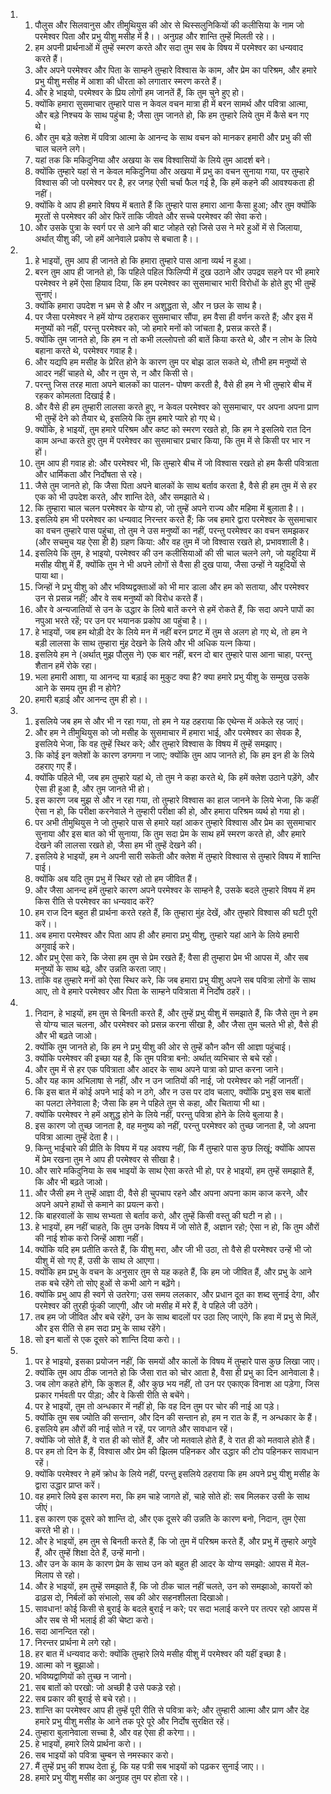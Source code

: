 <ol>
  <li>
    <ol>
      <li>पौलुस और सिलवानुस और तीमुथियुस की ओर से थिस्सलुनिकियों की कलीसिया के नाम जो परमेश्वर पिता और प्रभु यीशु मसीह में है।। अनुग्रह और शान्ति तुम्हें मिलती रहे।।</li>
      <li>हम अपनी प्रार्थनाओं में तुम्हें स्मरण करते और सदा तुम सब के विषय में परमेश्वर का धन्यवाद करते हैं।</li>
      <li>और अपने परमेश्वर और पिता के साम्हने तुम्हारे विश्वास के काम, और प्रेम का परिश्रम, और हमारे प्रभु यीशु मसीह में आशा की धीरता को लगातार स्मरण करते हैं।</li>
      <li>और हे भाइयो, परमेश्वर के प्रिय लोगों हम जानतें हैं, कि तुम चुने हुए हो।</li>
      <li>क्योंकि हमारा सुसमाचार तुम्हारे पास न केवल वचन मात्रा ही में बरन सामर्थ और पवित्रा आत्मा, और बड़े निश्चय के साथ पहुंचा है; जैसा तुम जानते हो, कि हम तुम्हारे लिये तुम में कैसे बन गए थे।</li>
      <li>और तुम बड़े क्लेश में पवित्रा आत्मा के आनन्द के साथ वचन को मानकर हमारी और प्रभु की सी चाल चलने लगे।</li>
      <li>यहां तक कि मकिदुनिया और अखया के सब विश्वासियों के लिये तुम आदर्श बने।</li>
      <li>क्योंकि तुम्हारे यहां से न केवल मकिदुनिया और अखया में प्रभु का वचन सुनाया गया, पर तुम्हारे विश्वास की जो परमेश्वर पर है, हर जगह ऐसी चर्चा फैल गई है, कि हमें कहने की आवश्यकता ही नहीं।</li>
      <li>क्योंकि वे आप ही हमारे विषय में बताते हैं कि तुम्हारे पास हमारा आना कैसा हुआ; और तुम क्योंकि मूरतों से परमेश्वर की ओर फिरें ताकि जीवते और सच्चे परमेश्वर की सेवा करो।</li>
      <li>और उसके पुत्रा के स्वर्ग पर से आने की बाट जोहते रहो जिसे उस ने मरे हुओं में से जिलाया, अर्थात् यीशु की, जो हमें आनेवाले प्रकोप से बचाता है।।</li>
    </ol>
  </li>
  <li>
    <ol>
      <li>हे भाइयों, तुम आप ही जानते हो कि हमारा तुम्हारे पास आना व्यर्थ न हुआ।</li>
      <li>बरन तुम आप ही जानते हो, कि पहिले पहिल फिलिप्पी में दुख उठाने और उपद्रव सहने पर भी हमारे परमेश्वर ने हमें ऐसा हियाव दिया, कि हम परमेश्वर का सुसमाचार भारी विरोधों के होते हुए भी तुम्हें सुनाएं।</li>
      <li>क्योंकि हमारा उपदेश न भ्रम से है और न अशुद्धता से, और न छल के साथ है।</li>
      <li>पर जैसा परमेश्वर ने हमें योग्य ठहराकर सुसमाचार सौंपा, हम वैसा ही वर्णन करते हैं; और इस में मनुष्यों को नहीं, परन्तु परमेश्वर को, जो हमारे मनों को जांचता है, प्रसन्न करते हैं।</li>
      <li>क्योंकि तुम जानते हो, कि हम न तो कभी लल्लोपत्तो की बातें किया करते थे, और न लोभ के लिये बहाना करते थे, परमेश्वर गवाह है।</li>
      <li>और यद्यपि हम मसीह के प्रेरित होने के कारण तुम पर बोझ डाल सकते थे, तौभी हम मनुष्यों से आदर नहीं चाहते थे, और न तुम से, न और किसी से।</li>
      <li>परन्तु जिस तरह माता अपने बालकों का पालन- पोषण करती है, वैसे ही हम ने भी तुम्हारे बीच में रहकर कोमलता दिखाई है।</li>
      <li>और वैसे ही हम तुम्हारी लालसा करते हुए, न केवल परमेश्वर को सुसमाचार, पर अपना अपना प्राण भी तुम्हें देने को तैयार थे, इसलिये कि तुम हमारे प्यारे हो गए थे।</li>
      <li>क्योंकि, हे भाइयों, तुम हमारे परिश्रम और कष्ट को स्मरण रखते हो, कि हम ने इसलिये रात दिन काम अन्धा करते हुए तुम में परमेश्वर का सुसमाचार प्रचार किया, कि तुम में से किसी पर भार न हों।</li>
      <li>तुम आप ही गवाह हो: और परमेश्वर भी, कि तुम्हारे बीच में जो विश्वास रखते हो हम कैसी पवित्राता और धार्मिकता और निर्दोषता से रहे।</li>
      <li>जैसे तुम जानते हो, कि जैसा पिता अपने बालकों के साथ बर्ताव करता है, वैसे ही हम तुम में से हर एक को भी उपदेश करते, और शान्ति देते, और समझाते थे।</li>
      <li>कि तुम्हारा चाल चलन परमेश्वर के योग्य हो, जो तुम्हें अपने राज्य और महिमा में बुलाता है।।</li>
      <li>इसलिये हम भी परमेश्वर का धन्यवाद निरन्तर करते हैं; कि जब हमारे द्वारा परमेश्वर के सुसमाचार का वचन तुम्हारे पास पहुंचा, तो तुम ने उस मनुष्यों का नहीं, परन्तु परमेश्वर का वचन समझकर (और सचमुच यह ऐसा ही है) ग्रहण किया: और वह तुम में जो विश्वास रखते हो, प्रभावशाली है।</li>
      <li>इसलिये कि तुम, हे भाइयो, परमेश्वर की उन कलीसियाओं की सी चाल चलने लगे, जो यहूदिया में मसीह यीशु में हैं, क्योंकि तुम ने भी अपने लोगों से वैसा ही दुख पाया, जैसा उन्हों ने यहूदियों से पाया था।</li>
      <li>जिन्हों ने प्रभु यीशु को और भविष्यद्वक्ताओं को भी मार डाला और हम को सताया, और परमेश्वर उन से प्रसन्न नहीं; और वे सब मनुष्यों को विरोध करते हैं।</li>
      <li>और वे अन्यजातियों से उन के उद्धार के लिये बातें करने से हमें रोकते हैं, कि सदा अपने पापों का नपुआ भरते रहें; पर उन पर भयानक प्रकोप आ पहुंचा है।।</li>
      <li>हे भाइयों, जब हम थोड़ी देर के लिये मन में नहीं बरन प्रगट में तुम से अलग हो गए थे, तो हम ने बड़ी लालसा के साथ तुम्हारा मुंह देखने के लिये और भी अधिक यत्न किया।</li>
      <li>इसलिये हम ने (अर्थात् मुझ पौलुस ने) एक बार नहीं, बरन दो बार तुम्हारे पास आना चाहा, परन्तु शैतान हमें रोके रहा।</li>
      <li>भला हमारी आशा, या आनन्द या बड़ाई का मुकुट क्या है? क्या हमारे प्रभु यीशु के सम्मुख उसके आने के समय तुम ही न होगे?</li>
      <li>हमारी बड़ाई और आनन्द तुम ही हो।।</li>
    </ol>
  </li>
  <li>
    <ol>
      <li>इसलिये जब हम से और भी न रहा गया, तो हम ने यह ठहराया कि एथेन्स में अकेले रह जाएं।</li>
      <li>और हम ने तीमुथियुस को जो मसीह के सुसमाचार में हमारा भाई, और परमेश्वर का सेवक है, इसलिये भेजा, कि वह तुम्हें स्थिर करे; और तुम्हारे विश्वास के विषय में तुम्हें समझाए।</li>
      <li>कि कोई इन क्लेशों के कारण डगमगा न जाए; क्योंकि तुम आप जानते हो, कि हम इन ही के लिये ठहराए गए हैं।</li>
      <li>क्योंकि पहिले भी, जब हम तुम्हारे यहां थे, तो तुम ने कहा करते थे, कि हमें क्लेश उठाने पड़ेंगे, और ऐसा ही हुआ है, और तुम जानते भी हो।</li>
      <li>इस कारण जब मुझ से और न रहा गया, तो तुम्हारे विश्वास का हाल जानने के लिये भेजा, कि कहीं ऐसा न हो, कि परीक्षा करनेवाले ने तुम्हारी परीक्षा की हो, और हमारा परिश्रम व्यर्थ हो गया हो।</li>
      <li>पर अभी तीमुथियुस ने जो तुम्हारे पास से हमारे यहां आकर तुम्हारे विश्वास और प्रेम का सुसमाचार सुनाया और इस बात को भी सुनाया, कि तुम सदा प्रेम के साथ हमें स्मरण करते हो, और हमारे देखने की लालसा रखते हो, जैसा हम भी तुम्हें देखने की।</li>
      <li>इसलिये हे भाइयों, हम ने अपनी सारी सकेती और क्लेश में तुम्हारे विश्वास से तुम्हारे विषय में शान्ति पाई।</li>
      <li>क्योंकि अब यदि तुम प्रभु में स्थिर रहो तो हम जीवित हैं।</li>
      <li>और जैसा आनन्द हमें तुम्हारे कारण अपने परमेश्वर के साम्हने है, उसके बदले तुम्हारे विषय में हम किस रीति से परमेश्वर का धन्यवाद करें?</li>
      <li>हम राज दिन बहुत ही प्रार्थना करते रहते हैं, कि तुम्हारा मुंह देखें, और तुम्हारे विश्वास की घटी पूरी करें।।</li>
      <li>अब हमारा परमेश्वर और पिता आप ही और हमारा प्रभु यीशु, तुम्हारे यहां आने के लिये हमारी अगुवाई करे।</li>
      <li>और प्रभु ऐसा करे, कि जेसा हम तुम से प्रेम रखते हैं; वैसा ही तुम्हारा प्रेम भी आपस में, और सब मनुष्यों के साथ बढ़े, और उन्नति करता जाए।</li>
      <li>ताकि वह तुम्हारे मनों को ऐसा स्थिर करे, कि जब हमारा प्रभु यीशु अपने सब पवित्रा लोगों के साथ आए, तो वे हमारे परमेश्वर और पिता के साम्हने पवित्राता में निर्दोष ठहरें।।</li>
    </ol>
  </li>
  <li>
    <ol>
      <li>निदान, हे भाइयों, हम तुम से बिनती करते हैं, और तुम्हें प्रभु यीशु में समझाते हैं, कि जैसे तुम ने हम से योग्य चाल चलना, और परमेश्वर को प्रसन्न करना सीखा है, और जैसा तुम चलते भी हो, वैसे ही और भी बढ़ते जाओ।</li>
      <li>क्योंकि तुम जानते हो, कि हम ने प्रभु यीशु की ओर से तुम्हें कौन कौन सी आज्ञा पहुंचाई।</li>
      <li>क्योंकि परमेश्वर की इच्छा यह है, कि तुम पवित्रा बनो: अर्थात् व्यभिचार से बचे रहो।</li>
      <li>और तुम में से हर एक पवित्राता और आदर के साथ अपने पात्रा को प्राप्त करना जाने।</li>
      <li>और यह काम अभिलाषा से नहीं, और न उन जातियों की नाई, जो परमेश्वर को नहीं जानतीं।</li>
      <li>कि इस बात में कोई अपने भाई को न ठगे, और न उस पर दांव चलाए, क्योंकि प्रभु इस सब बातों का पलटा लेनेवाला है; जैसा कि हम ने पहिले तुम से कहा, और चिताया भी था।</li>
      <li>क्योंकि परमेश्वर ने हमें अशुद्ध होने के लिये नहीं, परन्तु पवित्रा होने के लिये बुलाया है।</li>
      <li>इस कारण जो तुच्छ जानता है, वह मनुष्य को नहीं, परन्तु परमेश्वर को तुच्छ जानता है, जो अपना पवित्रा आत्मा तुम्हें देता है।।</li>
      <li>किन्तु भाईचारे की प्रीति के विषय में यह अवश्य नहीं, कि मैं तुम्हारे पास कुछ लिखूं; क्योंकि आपस में प्रेम रखना तुम ने आप ही परमेश्वर से सीखा है।</li>
      <li>और सारे मकिदुनिया के सब भाइयों के साथ ऐसा करते भी हो, पर हे भाइयों, हम तुम्हें समझाते हैं, कि और भी बढ़ते जाओ।</li>
      <li>और जैसी हम ने तुम्हें आज्ञा दी, वैसे ही चुपचाप रहने और अपना अपना काम काज करने, और अपने अपने हाथों से कमाने का प्रयत्न करो।</li>
      <li>कि बाहरवालों के साथ सभ्यता से बर्ताव करो, और तुम्हें किसी वस्तु की घटी न हो।।</li>
      <li>हे भाइयों, हम नहीं चाहते, कि तुम उनके विषय में जो सोते हैं, अज्ञान रहो; ऐसा न हो, कि तुम औरों की नाई शोक करो जिन्हें आशा नहीं।</li>
      <li>क्योंकि यदि हम प्रतीति करते हैं, कि यीशु मरा, और जी भी उठा, तो वैसे ही परमेश्वर उन्हें भी जो यीशु में सो गए हैं, उसी के साथ ले आएगा।</li>
      <li>क्योंकि हम प्रभु के वचन के अनुसार तुम से यह कहते हैं, कि हम जो जीवित हैं, और प्रभु के आने तक बचे रहेंगे तो सोए हुओं से कभी आगे न बढ़ेंगे।</li>
      <li>क्योंकि प्रभु आप ही स्वर्ग से उतरेगा; उस समय ललकार, और प्रधान दूत का शब्द सुनाई देगा, और परमेश्वर की तुरही फूंकी जाएगी, और जो मसीह में मरे हैं, वे पहिले जी उठेंगे।</li>
      <li>तब हम जो जीवित और बचे रहेंगे, उन के साथ बादलों पर उठा लिए जाएंगे, कि हवा में प्रभु से मिलें, और इस रीति से हम सदा प्रभु के साथ रहेंगे।</li>
      <li>सो इन बातों से एक दूसरे को शान्ति दिया करो।।</li>
    </ol>
  </li>
  <li>
    <ol>
      <li>पर हे भाइयो, इसका प्रयोजन नहीं, कि समयों और कालों के विषय में तुम्हारे पास कुछ लिखा जाए।</li>
      <li>क्योंकि तुम आप ठीक जानते हो कि जैसा रात को चोर आता है, वैसा ही प्रभु का दिन आनेवाला है।</li>
      <li>जब लोग कहते होंगे, कि कुशल हैं, और कुछ भय नहीं, तो उन पर एकाएक विनाश आ पड़ेगा, जिस प्रकार गर्भवती पर पीड़ा; और वे किसी रीति से बचेंगे।</li>
      <li>पर हे भाइयों, तुम तो अन्धकार में नहीं हो, कि वह दिन तुम पर चोर की नाई आ पड़े।</li>
      <li>क्योंकि तुम सब ज्योति की सन्तान, और दिन की सन्तान हो, हम न रात के हैं, न अन्धकार के हैं।</li>
      <li>इसलिये हम औरों की नाई सोते न रहें, पर जागते और सावधान रहें।</li>
      <li>क्योंकि जो सोते हैं, वे रात ही को सोतें हैं, और जो मतवाले होते हैं, वे रात ही को मतवाले होते हैं।</li>
      <li>पर हम तो दिन के हैं, विश्वास और प्रेम की झिलम पहिनकर और उद्धार की टोप पहिनकर सावधान रहें।</li>
      <li>क्योंकि परमेश्वर ने हमें क्रोध के लिये नहीं, परन्तु इसलिये ठहराया कि हम अपने प्रभु यीशु मसीह के द्वारा उद्धार प्राप्त करें।</li>
      <li>वह हमारे लिये इस कारण मरा, कि हम चाहे जागते हों, चाहे सोते हों: सब मिलकर उसी के साथ जीएं।</li>
      <li>इस कारण एक दूसरे को शान्ति दो, और एक दूसरे की उन्नति के कारण बनो, निदान, तुम ऐसा करते भी हो।।</li>
      <li>और हे भाइयों, हम तुम से बिनती करते हैं, कि जो तुम में परिश्रम करते हैं, और प्रभु में तुम्हारे अगुवे हैं, और तुम्हें शिक्षा देते हैं, उन्हें मानो।</li>
      <li>और उन के काम के कारण प्रेम के साथ उन को बहुत ही आदर के योग्य समझो: आपस में मेल- मिलाप से रहो।</li>
      <li>और हे भाइयों, हम तुम्हें समझाते हैं, कि जो ठीक चाल नहीं चलते, उन को समझाओ, कायरों को ढाढ़स दो, निर्बलों को संभालो, सब की ओर सहनशीलता दिखाओ।</li>
      <li>सावधान! कोई किसी से बुराई के बदले बुराई न करे; पर सदा भलाई करने पर तत्पर रहो आपस में और सब से भी भलाई ही की चेष्टा करो।</li>
      <li>सदा आनन्दित रहो।</li>
      <li>निरन्तर प्रार्थना मे लगे रहो।</li>
      <li>हर बात में धन्यवाद करो: क्योंकि तुम्हारे लिये मसीह यीशु में परमेश्वर की यहीं इच्छा है।</li>
      <li>आत्मा को न बुझाओ।</li>
      <li>भविष्यद्वाणियों को तुच्छ न जानो।</li>
      <li>सब बातों को परखो: जो अच्छी है उसे पकड़े रहो।</li>
      <li>सब प्रकार की बुराई से बचे रहो।।</li>
      <li>शान्ति का परमेश्वर आप ही तुम्हें पूरी रीति से पवित्रा करे; और तुम्हारी आत्मा और प्राण और देह हमारे प्रभु यीशु मसीह के आने तक पूरे पूरे और निर्दोष सुरक्षित रहें।</li>
      <li>तुम्हारा बुलानेवाला सच्चा है, और वह ऐसा ही करेगा।।</li>
      <li>हे भाइयों, हमारे लिये प्रार्थना करो।।</li>
      <li>सब भाइयों को पवित्रा चुम्बन से नमस्कार करो।</li>
      <li>मैं तुम्हें प्रभु की शपथ देता हूं, कि यह पत्री सब भाइयों को पढ़कर सुनाई जाए।।</li>
      <li>हमारे प्रभु यीशु मसीह का अनुग्रह तुम पर होता रहे।।</li>
    </ol>
  </li>
</ol>